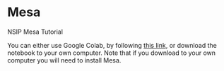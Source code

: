 # Mesa
NSIP Mesa Tutorial

You can either use Google Colab, by following [this link](https://colab.research.google.com/github/nuitrcs/Mesa/blob/main/Mesa_Tutorial.ipynb), or download the notebook to your own computer. Note that if you download to your own computer you will need to install Mesa.
